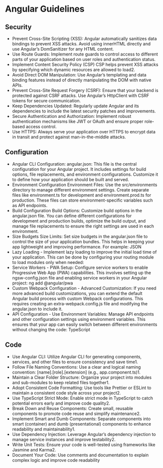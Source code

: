 # Angular Guidelines

## Security

- Prevent Cross-Site Scripting (XSS): Angular automatically sanitizes data bindings to prevent XSS attacks. Avoid using innerHTML directly and use Angular’s DomSanitizer for any HTML content.
- Use Route Guards: Implement route guards to control access to different parts of your application based on user roles and authentication status.
- Implement Content Security Policy (CSP) CSP helps prevent XSS attacks by specifying which dynamic resources are allowed to load2.
- Avoid Direct DOM Manipulation: Use Angular’s templating and data binding features instead of directly manipulating the DOM with native APIs.
- Prevent Cross-Site Request Forgery (CSRF): Ensure that your backend is protected against CSRF attacks. Use Angular’s HttpClient with CSRF tokens for secure communication.
- Keep Dependencies Updated: Regularly update Angular and its dependencies to include the latest security patches and improvements.
- Secure Authentication and Authorization: Implement robust authentication mechanisms like JWT or OAuth and ensure proper role-based access control.
- Use HTTPS: Always serve your application over HTTPS to encrypt data in transit and protect against man-in-the-middle attacks.

## Configuration

- Angular CLI Configuration: angular.json: This file is the central configuration for your Angular project. It includes settings for build options, file replacements, and environment configurations. Customize it to define how your application should be built and served.
- Environment Configuration
Environment Files: Use the src/environments directory to manage different environment settings. Create separate files like environment.ts for development and environment.prod.ts for production. These files can store environment-specific variables such as API endpoints.
- Build Configuration
Build Options: Customize build options in the angular.json file. You can define different configurations for development and production builds, optimize the build output, and manage file replacements to ensure the right settings are used in each environment.
- Size Budgets
Size Limits: Set size budgets in the angular.json file to control the size of your application bundles. This helps in keeping your app lightweight and improving performance. For example:
JSON
- Lazy Loading - Implement lazy loading to improve the initial load time of your application. This can be done by configuring your routing module to load modules only when needed:
- Service Workers - PWA Setup: Configure service workers to enable Progressive Web App (PWA) capabilities. This involves setting up the ngsw-config.json file and enabling service workers in your Angular project:
ng add @angular/pwa
- Custom Webpack Configuration - Advanced Customization: If you need more advanced build customizations, you can extend the default Angular build process with custom Webpack configurations. This requires creating an extra-webpack.config.js file and modifying the angular.json to include it.
- API Configuration - Use Environment Variables: Manage API endpoints and other configuration settings using environment variables. This ensures that your app can easily switch between different environments without changing the code:
TypeScript

## Code

- Use Angular CLI: Utilize Angular CLI for generating components, services, and other files to ensure consistency and save time1.
- Follow File Naming Conventions: Use a clear and logical naming convention: [name].[role].[extension] (e.g., app.component.ts)1.
- Maintain a Clear Folder Structure: Organize your project into modules and sub-modules to keep related files together1.
- Adopt Consistent Code Formatting: Use tools like Prettier or ESLint to maintain a consistent code style across your project2.
- Use TypeScript Strict Mode: Enable strict mode in TypeScript to catch potential errors early and improve code quality2.
- Break Down and Reuse Components: Create small, reusable components to promote code reuse and simplify maintenance2.
- Implement Smart and Dumb Components: Separate components into smart (container) and dumb (presentational) components to enhance readability and maintainability1.
- Use Dependency Injection: Leverage Angular’s dependency injection to manage service instances and improve testability2.
- Write Unit Tests: Ensure your code is well-tested using frameworks like Jasmine and Karma2.
- Document Your Code: Use comments and documentation to explain complex logic and improve code readability